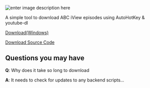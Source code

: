 ![enter image description here](https://github.com/SDWaps/ABC-iView-Downloader/blob/gh-pages/logo.png?raw=true)

A simple tool to download ABC iView episodes using AutoHotKey & youtube-dl

[Download(Windows)](https://github.com/SDWaps/ABC-iView-Downloader/raw/gh-pages/ABC%20iView%20Downloader.exe)

[Download Source Code](https://github.com/SDWaps/ABC-iView-Downloader/raw/gh-pages/ABC%20iView%20Downloader.ahk)

## Questions you may have

**Q**:  Why does it take so long to download

**A**:   It needs to check for updates to any backend scripts...
